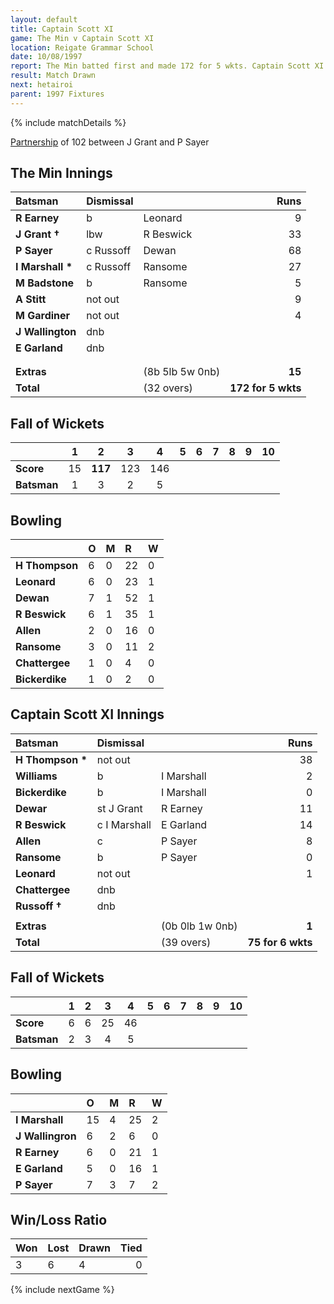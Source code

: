```yaml
---
layout: default
title: Captain Scott XI
game: The Min v Captain Scott XI
location: Reigate Grammar School
date: 10/08/1997
report: The Min batted first and made 172 for 5 wkts. Captain Scott XI replied with 75 for 6 wkts
result: Match Drawn
next: hetairoi
parent: 1997 Fixtures
---
```


{% include matchDetails %}

[Partnership](../records/partnerships)  of 102 between J Grant and P Sayer

## The Min Innings

| Batsman | Dismissal |  | Runs |
|:---|:---|---|---:|
| **R Earney** | b | Leonard | 9 |
| **J Grant &#8224;** | lbw | R Beswick | 33 |
| **P Sayer** | c Russoff | Dewan | 68 |
| **I Marshall &#42;** | c Russoff | Ransome | 27 |
| **M Badstone** | b | Ransome | 5 |
| **A Stitt** | not out |  | 9 |
| **M Gardiner** | not out |  | 4 |
| **J Wallington** | dnb |  |  |
| **E Garland** | dnb |  |  |
|  |  |  |  |
|  |  |  |  |
| **Extras** | | (8b 5lb 5w 0nb) | **15** |
| **Total** | | (32 overs) | **172 for 5 wkts** |

## Fall of Wickets

| | 1 | 2 | 3 | 4 | 5 | 6 | 7 | 8 | 9 | 10 |
|---|:---:|:---:|:---:|:---:|:---:|:---:|:---:|:---:|:---:|:---:|
| **Score** | 15 | **117** | 123 | 146  |  |  |  |  |  |  |
| **Batsman** | 1 | 3 | 2 | 5 |  |  |  |  |  |  |

## Bowling

| | O | M | R | W |
|---|:---|:---|:---|:---|
| **H Thompson** | 6 | 0 | 22 | 0 |
| **Leonard** | 6 | 0 | 23 | 1 |
| **Dewan** | 7 | 1 | 52 | 1 |
| **R Beswick** | 6 | 1 | 35 | 1 |
| **Allen** | 2 | 0 | 16 | 0 |
| **Ransome** | 3 | 0 | 11 | 2 |
| **Chattergee** | 1 | 0 | 4 | 0 |
| **Bickerdike** | 1 | 0 | 2 | 0 |

## Captain Scott XI Innings

| Batsman | Dismissal |  | Runs |
|:---|:---|---|---:|
| **H Thompson &#42;** | not out |  | 38 |
| **Williams** | b | I Marshall | 2 |
| **Bickerdike** | b | I Marshall | 0 |
| **Dewar** | st J Grant | R Earney | 11 |
| **R Beswick** | c I Marshall | E Garland | 14 |
| **Allen** | c | P Sayer | 8 |
| **Ransome** | b | P Sayer | 0 |
| **Leonard** | not out |  | 1 |
| **Chattergee** | dnb |  |  |
| **Russoff &#8224;** | dnb |  |  |
|  |  |  |  |
| **Extras** | | (0b 0lb 1w 0nb) | **1** |
| **Total** | | (39 overs) | **75 for 6 wkts** |

## Fall of Wickets

| | 1 | 2 | 3 | 4 | 5 | 6 | 7 | 8 | 9 | 10 |
|---|:---:|:---:|:---:|:---:|:---:|:---:|:---:|:---:|:---:|:---:|
| **Score** | 6 | 6 | 25 | 46 |  |  |  |  |  |  |
| **Batsman** | 2 | 3 | 4 |  5|  |  |  |  |  |  |

## Bowling

| | O | M | R | W |
|---|:---|:---|:---|:---|
| **I Marshall** | 15 | 4 | 25 | 2 |
| **J Wallingron** | 6 | 2 | 6 | 0 |
| **R Earney** | 6 | 0 | 21 | 1 |
| **E Garland** | 5 | 0 | 16 | 1 |
| **P Sayer** | 7 | 3 | 7 | 2 |

## Win/Loss Ratio

| Won | Lost | Drawn | Tied |
|:---|:---|:---|---:|
| 3 | 6 | 4 | 0 |

{% include nextGame %}